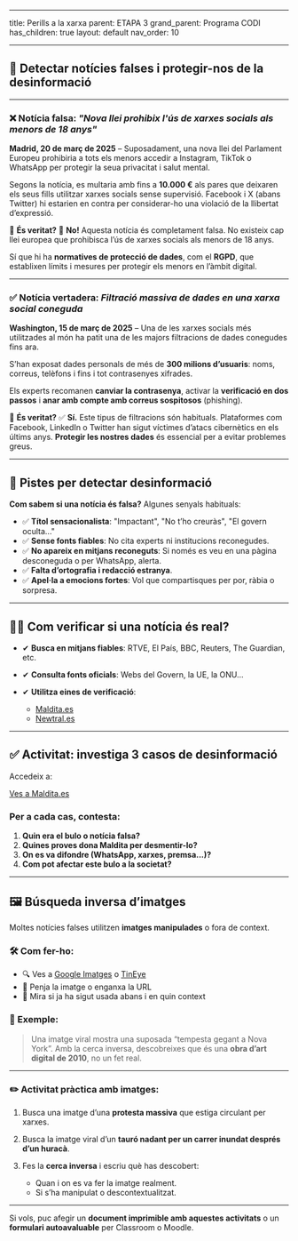 
---

title:  Perills a la xarxa
parent: ETAPA 3
grand_parent: Programa CODI
has_children: true
layout: default
nav_order: 10

---



## 📰 Detectar notícies falses i protegir-nos de la desinformació

---

### ❌ Notícia falsa: *"Nova llei prohibix l'ús de xarxes socials als menors de 18 anys"*

**Madrid, 20 de març de 2025** – Suposadament, una nova llei del Parlament Europeu prohibiria a tots els menors accedir a Instagram, TikTok o WhatsApp per protegir la seua privacitat i salut mental.

Segons la notícia, es multaria amb fins a **10.000 €** als pares que deixaren els seus fills utilitzar xarxes socials sense supervisió. Facebook i X (abans Twitter) hi estarien en contra per considerar-ho una violació de la llibertat d’expressió.

👀 **És veritat?**
🚨 **No!** Aquesta notícia és completament falsa. No existeix cap llei europea que prohibisca l’ús de xarxes socials als menors de 18 anys.

Sí que hi ha **normatives de protecció de dades**, com el **RGPD**, que establixen límits i mesures per protegir els menors en l’àmbit digital.

---

### ✅ Notícia vertadera: *Filtració massiva de dades en una xarxa social coneguda*

**Washington, 15 de març de 2025** – Una de les xarxes socials més utilitzades al món ha patit una de les majors filtracions de dades conegudes fins ara.

S’han exposat dades personals de més de **300 milions d’usuaris**: noms, correus, telèfons i fins i tot contrasenyes xifrades.

Els experts recomanen **canviar la contrasenya**, activar la **verificació en dos passos** i **anar amb compte amb correus sospitosos** (phishing).

👀 **És veritat?**
✅ **Sí.** Este tipus de filtracions són habituals. Plataformes com Facebook, LinkedIn o Twitter han sigut víctimes d’atacs cibernètics en els últims anys.
**Protegir les nostres dades** és essencial per a evitar problemes greus.

---

## 🔎 Pistes per detectar desinformació

**Com sabem si una notícia és falsa?**
Algunes senyals habituals:

* ✅ **Títol sensacionalista**: "Impactant", "No t’ho creuràs", "El govern oculta..."
* ✅ **Sense fonts fiables**: No cita experts ni institucions reconegudes.
* ✅ **No apareix en mitjans reconeguts**: Si només es veu en una pàgina desconeguda o per WhatsApp, alerta.
* ✅ **Falta d’ortografia i redacció estranya**.
* ✅ **Apel·la a emocions fortes**: Vol que compartisques per por, ràbia o sorpresa.

---

## 🕵️‍♀️ Com verificar si una notícia és real?

* ✔ **Busca en mitjans fiables**: RTVE, El País, BBC, Reuters, The Guardian, etc.
* ✔ **Consulta fonts oficials**: Webs del Govern, la UE, la ONU...
* ✔ **Utilitza eines de verificació**:

  * [Maldita.es](https://maldita.es)
  * [Newtral.es](https://newtral.es)

---

## ✅ Activitat: investiga 3 casos de desinformació

Accedeix a:

<p>
  <a href="https://maldita.es" target="_blank" class="btn btn-primary">
    Ves a Maldita.es
  </a>
</p>

### Per a cada cas, contesta:

1. **Quin era el bulo o notícia falsa?**
2. **Quines proves dona Maldita per desmentir-lo?**
3. **On es va difondre (WhatsApp, xarxes, premsa...)?**
4. **Com pot afectar este bulo a la societat?**

---

## 🖼️ Búsqueda inversa d’imatges

Moltes notícies falses utilitzen **imatges manipulades** o fora de context.

### 🛠️ Com fer-ho:

* 🔍 Ves a [Google Imatges](https://images.google.com) o [TinEye](https://tineye.com)
* 📎 Penja la imatge o enganxa la URL
* 🧠 Mira si ja ha sigut usada abans i en quin context

### 📌 Exemple:

> Una imatge viral mostra una suposada “tempesta gegant a Nova York”.
> Amb la cerca inversa, descobreixes que és una **obra d’art digital de 2010**, no un fet real.

---

### ✏️ Activitat pràctica amb imatges:

1. Busca una imatge d’una **protesta massiva** que estiga circulant per xarxes.
2. Busca la imatge viral d’un **tauró nadant per un carrer inundat després d’un huracà**.
3. Fes la **cerca inversa** i escriu què has descobert:

   * Quan i on es va fer la imatge realment.
   * Si s’ha manipulat o descontextualitzat.

---

Si vols, puc afegir un **document imprimible amb aquestes activitats** o un **formulari autoavaluable** per Classroom o Moodle.
